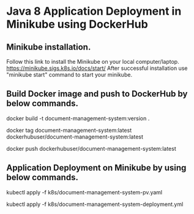 # Java 8 Application Deployment in Minikube using DockerHub

## Minikube installation.
Follow this link to install the Minikube on your local computer/laptop.
https://minikube.sigs.k8s.io/docs/start/
After successful installation use "minikube start" command to start your minikube.

## Build Docker image and push to DockerHub by below commands.

docker build -t document-management-system:version .

docker tag document-management-system:latest dockerhubuser/document-management-system:latest

docker push dockerhubuser/document-management-system:latest

## Application Deployment on Minikube by using below commands.

kubectl apply -f k8s/document-management-system-pv.yaml

kubectl apply -f k8s/document-management-system-deployment.yml

